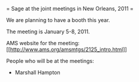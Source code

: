 = Sage at the joint meetings in New Orleans, 2011 =

We are planning to have a booth this year.  

The meeting is January 5-8, 2011.

AMS website for the meeting: [[http://www.ams.org/amsmtgs/2125_intro.html]]

People who will be at the meetings:

 * Marshall Hampton
